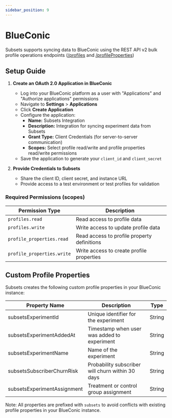 ```yaml
---
sidebar_position: 9
---
```


# BlueConic

Subsets supports syncing data to BlueConic using the REST API v2 bulk profile operations endpoints ([/profiles](https://rest.apidoc.blueconic.com/#put-/profiles) and [/profileProperties](https://rest.apidoc.blueconic.com/#put-/profileProperties/-profilePropertyId-))


## Setup Guide

1. **Create an OAuth 2.0 Application in BlueConic**
   - Log into your BlueConic platform as a user with "Applications" and "Authorize applications" permissions
   - Navigate to **Settings** > **Applications**
   - Click **Create Application**
   - Configure the application:
     - **Name:** Subsets Integration
     - **Description:** Integration for syncing experiment data from Subsets
     - **Grant Type:** Client Credentials (for server-to-server communication)
     - **Scopes:** Select profile read/write and profile properties read/write permissions
   - Save the application to generate your `client_id` and `client_secret`

2. **Provide Credentials to Subsets**
   - Share the client ID, client secret, and instance URL
   - Provide access to a test environment or test profiles for validation

### Required Permissions (scopes)
| Permission Type           | Description                                    |
|---------------------------|------------------------------------------------|
| `profiles.read`           | Read access to profile data                    |
| `profiles.write`          | Write access to update profile data           |
| `profile_properties.read` | Read access to profile property definitions    |
| `profile_properties.write`| Write access to create profile properties     |

## Custom Profile Properties

Subsets creates the following custom profile properties in your BlueConic instance:

| Property Name                 | Description                                    | Type   |
|-------------------------------|------------------------------------------------|--------|
| subsetsExperimentId           | Unique identifier for the experiment           | String |
| subsetsExperimentAddedAt      | Timestamp when user was added to experiment    | String |
| subsetsExperimentName         | Name of the experiment                         | String |
| subsetsSubscriberChurnRisk    | Probability subscriber will churn within 30 days | String |
| subsetsExperimentAssignment   | Treatment or control group assignment          | String |

Note: All properties are prefixed with `subsets` to avoid conflicts with existing profile properties in your BlueConic instance.
